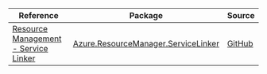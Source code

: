 | Reference | Package | Source |
|---|---|---|
|[Resource Management - Service Linker](resourcemanager.servicelinker-readme.md)|[Azure.ResourceManager.ServiceLinker](https://www.nuget.org/packages/Azure.ResourceManager.ServiceLinker)|[GitHub](https://github.com/Azure/azure-sdk-for-net/blob/main/sdk/servicelinker/Azure.ResourceManager.ServiceLinker)|
